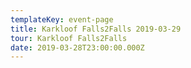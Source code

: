```yaml
---
templateKey: event-page
title: Karkloof Falls2Falls 2019-03-29
tour: Karkloof Falls2Falls
date: 2019-03-28T23:00:00.000Z
---
```


